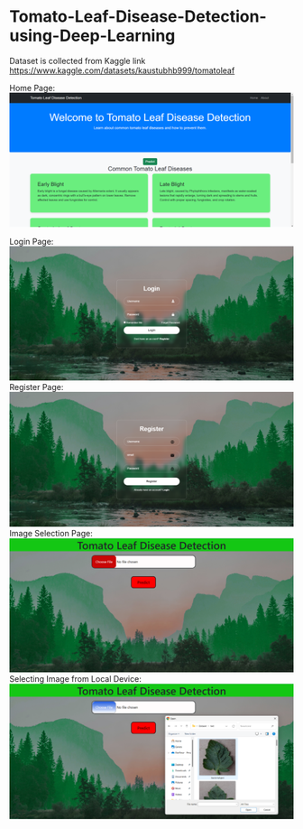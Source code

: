 # Tomato-Leaf-Disease-Detection-using-Deep-Learning
Dataset is collected from Kaggle link https://www.kaggle.com/datasets/kaustubhb999/tomatoleaf

Home Page:
![](https://github.com/Darshancs777/Tomato-Leaf-Disease-Detection-using-Deep-Learning/blob/main/screenshots/home%20page.png)

Login Page:
![](https://github.com/Darshancs777/Tomato-Leaf-Disease-Detection-using-Deep-Learning/blob/main/screenshots/login%20page.png)
Register Page:
![](https://github.com/Darshancs777/Tomato-Leaf-Disease-Detection-using-Deep-Learning/blob/main/screenshots/register%20page.png)
Image Selection Page:
![](https://github.com/Darshancs777/Tomato-Leaf-Disease-Detection-using-Deep-Learning/blob/main/screenshots/image%20selection%20page.png)
Selecting Image from Local Device:
![](https://github.com/Darshancs777/Tomato-Leaf-Disease-Detection-using-Deep-Learning/blob/main/screenshots/choose.png)
